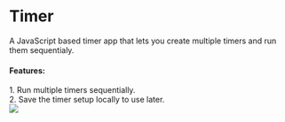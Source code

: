 # Timer
A JavaScript based timer app that lets you create multiple timers and run them sequentialy. 
<h4>Features:</h4>
1. Run multiple timers sequentially.<br>
2. Save the timer setup locally to use later.<br>
<img src="https://github.com/omersalar/Timer/blob/master/assets/pic1.JPG">

